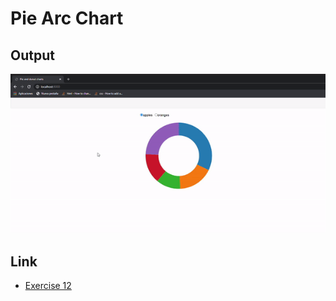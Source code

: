 # Pie Arc Chart
## Output

![image](https://github.com/the-other-mariana/d3-library-learning/blob/master/pie-arc-chart/capture.gif)

## Link

- [Exercise 12](https://sites.google.com/up.edu.mx/d3-labs/exercises/exercise-12)